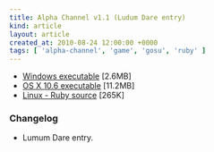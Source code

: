 ```yaml
---
title: Alpha Channel v1.1 (Ludum Dare entry)
kind: article
layout: article
created_at: 2010-08-24 12:00:00 +0000
tags: [ 'alpha-channel', 'game', 'gosu', 'ruby' ]
---
```



* [Windows executable](http://dl.dropbox.com/u/33370854/games/alpha_channel/spooner_ld_18_alpha_channel_v1_1_windows.zip) [2.6MB]
* [OS X 10.6 executable](http://dl.dropbox.com/u/33370854/games/alpha_channel/spooner_ld_18_alpha_channel_v1_1_os_x.zip) [11.2MB]
* [Linux - Ruby source](http://dl.dropbox.com/u/33370854/games/alpha_channel/spooner_ld_18_alpha_channel_v1_1_source.zip) [265K]


### Changelog

* Lumum Dare entry.